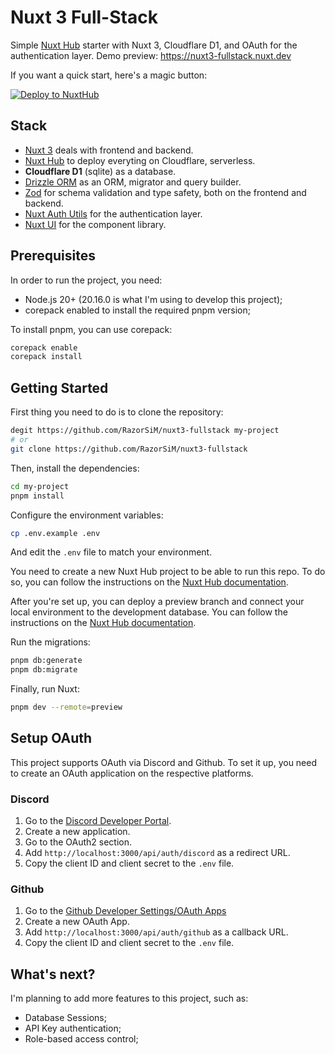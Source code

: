 # Nuxt 3 Full-Stack
Simple [Nuxt Hub](https://hub.nuxt.com) starter with Nuxt 3, Cloudflare D1, and OAuth for the authentication layer.
Demo preview: https://nuxt3-fullstack.nuxt.dev

If you want a quick start, here's a magic button:

[![Deploy to NuxtHub](https://hub.nuxt.com/button.svg)](https://hub.nuxt.com/new?repo=razorsim/nuxt3-fullstack)

## Stack
- [Nuxt 3](https://nuxt.com/) deals with frontend and backend.
- [Nuxt Hub](https://hub.nuxt.com/) to deploy everyting on Cloudflare, serverless.
- **Cloudflare D1** (sqlite) as a database.
- [Drizzle ORM](https://orm.drizzle.team/) as an ORM, migrator and query builder.
- [Zod](https://zod.dev/) for schema validation and type safety, both on the frontend and backend.
- [Nuxt Auth Utils](https://github.com/atinux/nuxt-auth-utils) for the authentication layer.
- [Nuxt UI](https://ui.nuxt.com/) for the component library.

## Prerequisites
In order to run the project, you need:
- Node.js 20+ (20.16.0 is what I'm using to develop this project);
- corepack enabled to install the required pnpm version;

To install pnpm, you can use corepack:
```bash
corepack enable
corepack install
```

## Getting Started

First thing you need to do is to clone the repository:
```bash
degit https://github.com/RazorSiM/nuxt3-fullstack my-project
# or
git clone https://github.com/RazorSiM/nuxt3-fullstack
```

Then, install the dependencies:
```bash
cd my-project
pnpm install
```

Configure the environment variables:
```bash
cp .env.example .env
```
And edit the `.env` file to match your environment.

You need to create a new Nuxt Hub project to be able to run this repo. To do so, you can follow the instructions on the [Nuxt Hub documentation](https://hub.nuxt.com/docs/getting-started/deploy).

After you're set up, you can deploy a preview branch and connect your local environment to the development database. You can follow the instructions on the [Nuxt Hub documentation](https://hub.nuxt.com/docs/getting-started/remote-storage#local-development).

Run the migrations:
```bash
pnpm db:generate
pnpm db:migrate
```

Finally, run Nuxt:
```bash
pnpm dev --remote=preview
```

## Setup OAuth
This project supports OAuth via Discord and Github. To set it up, you need to create an OAuth application on the respective platforms.

### Discord
1. Go to the [Discord Developer Portal](https://discord.com/developers/applications).
2. Create a new application.
3. Go to the OAuth2 section.
4. Add `http://localhost:3000/api/auth/discord` as a redirect URL.
5. Copy the client ID and client secret to the `.env` file.

### Github
1. Go to the [Github Developer Settings/OAuth Apps](https://github.com/settings/developers)
2. Create a new OAuth App.
3. Add `http://localhost:3000/api/auth/github` as a callback URL.
4. Copy the client ID and client secret to the `.env` file.

## What's next?

I'm planning to add more features to this project, such as:
- Database Sessions;
- API Key authentication;
- Role-based access control;
